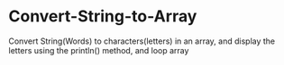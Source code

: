 # Convert-String-to-Array
Convert String(Words) to characters(letters) in an array, and display the letters using the println() method, and loop array
